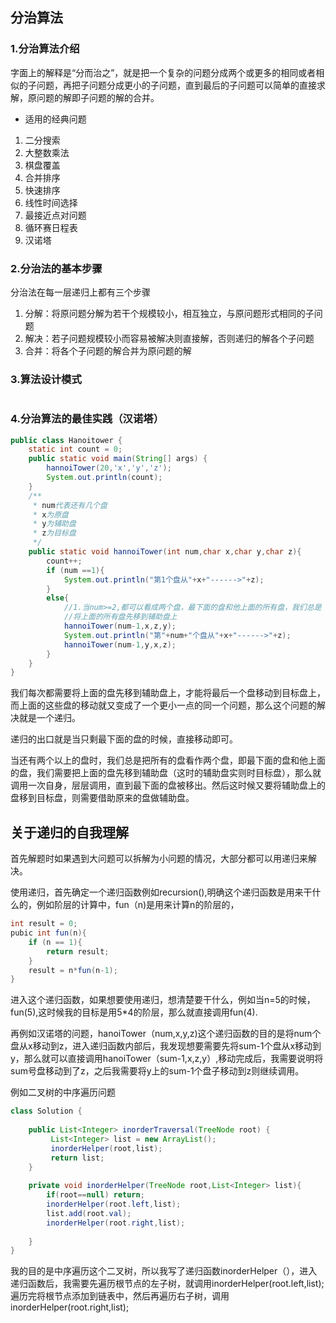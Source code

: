 ## 分治算法

### 1.分治算法介绍

字面上的解释是“分而治之”，就是把一个复杂的问题分成两个或更多的相同或者相似的子问题，再把子问题分成更小的子问题，直到最后的子问题可以简单的直接求解，原问题的解即子问题的解的合并。

- 适用的经典问题

1. 二分搜索
2. 大整数乘法
3. 棋盘覆盖
4. 合并排序
5. 快速排序
6. 线性时间选择
7. 最接近点对问题
8. 循环赛日程表
9. 汉诺塔

### 2.分治法的基本步骤

分治法在每一层递归上都有三个步骤

1. 分解：将原问题分解为若干个规模较小，相互独立，与原问题形式相同的子问题
2. 解决：若子问题规模较小而容易被解决则直接解，否则递归的解各个子问题
3. 合并：将各个子问题的解合并为原问题的解

### 3.算法设计模式

```java

```

### 4.分治算法的最佳实践（汉诺塔）

```java
public class Hanoitower {
    static int count = 0;
    public static void main(String[] args) {
        hannoiTower(20,'x','y','z');
        System.out.println(count);
    }
    /**
     * num代表还有几个盘
     * x为原盘
     * y为辅助盘
     * z为目标盘
     */
    public static void hannoiTower(int num,char x,char y,char z){
        count++;
        if (num ==1){
            System.out.println("第1个盘从"+x+"------>"+z);
        }
        else{
            //1.当num>=2,都可以看成两个盘，最下面的盘和他上面的所有盘，我们总是
            //将上面的所有盘先移到辅助盘上
            hannoiTower(num-1,x,z,y);
            System.out.println("第"+num+"个盘从"+x+"------>"+z);
            hannoiTower(num-1,y,x,z);
        }
    }
}

```

我们每次都需要将上面的盘先移到辅助盘上，才能将最后一个盘移动到目标盘上，而上面的这些盘的移动就又变成了一个更小一点的同一个问题，那么这个问题的解决就是一个递归。

递归的出口就是当只剩最下面的盘的时候，直接移动即可。

当还有两个以上的盘时，我们总是把所有的盘看作两个盘，即最下面的盘和他上面的盘，我们需要把上面的盘先移到辅助盘（这时的辅助盘实则时目标盘），那么就调用一次自身，层层调用，直到最下面的盘被移出。然后这时候又要将辅助盘上的盘移到目标盘，则需要借助原来的盘做辅助盘。





## 关于递归的自我理解

首先解题时如果遇到大问题可以拆解为小问题的情况，大部分都可以用递归来解决。

使用递归，首先确定一个递归函数例如recursion(),明确这个递归函数是用来干什么的，例如阶层的计算中，fun（n)是用来计算n的阶层的，

```java
int result = 0;
pubic int fun(n){
    if (n == 1){
        return result;
    }
    result = n*fun(n-1);
}
```

进入这个递归函数，如果想要使用递归，想清楚要干什么，例如当n=5的时候，fun(5),这时候我的目标是用5*4的阶层，那么就直接调用fun(4).

再例如汉诺塔的问题，hanoiTower（num,x,y,z)这个递归函数的目的是将num个盘从x移动到z，进入递归函数内部后，我发现想要需要先将sum-1个盘从x移动到y，那么就可以直接调用hanoiTower（sum-1,x,z,y）,移动完成后，我需要说明将sum号盘移动到了z，之后我需要将y上的sum-1个盘子移动到z则继续调用。



例如二叉树的中序遍历问题

```java
class Solution {
   
    public List<Integer> inorderTraversal(TreeNode root) {
         List<Integer> list = new ArrayList();
         inorderHelper(root,list);
         return list;    
    }
    
    private void inorderHelper(TreeNode root,List<Integer> list){
        if(root==null) return;
        inorderHelper(root.left,list);
        list.add(root.val);
        inorderHelper(root.right,list);
        
    }
}
```

我的目的是中序遍历这个二叉树，所以我写了递归函数inorderHelper（），进入递归函数后，我需要先遍历根节点的左子树，就调用inorderHelper(root.left,list);遍历完将根节点添加到链表中，然后再遍历右子树，调用inorderHelper(root.right,list);